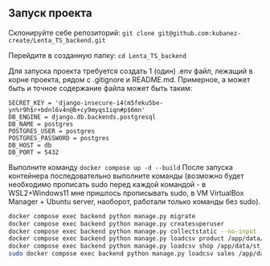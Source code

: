 ## Запуск проекта
Склонируйте себе репозиторий:
`git clone git@github.com:kubanez-create/Lenta_TS_backend.git`

Перейдите в созданную папку:
`cd Lenta_TS_backend`

Для запуска проекта требуется создать 1 (один) .env файл, лежащий в корне проекта, рядом с
.gitignore и README.md.
Примерное, а может быть и точное содержание файла может быть таким:

```
SECRET_KEY = 'django-insecure-i4(m5feku5be-yn%r9h$r+bdnl6v4n@b+cy9myqs1iqn#p$6mn'
DB_ENGINE = django.db.backends.postgresql
DB_NAME = postgres
POSTGRES_USER = postgres
POSTGRES_PASSWORD = postgres
DB_HOST = db
DB_PORT = 5432
```

Выполните команду `docker compose up -d --build`
После запуска контейнера последовательно выполните команды (возможно будет
необходимо прописать sudo перед каждой командой - в WSL2+Windows11 мне пришлось
прописывать sudo, в VM VirtualBox Manager + Ubuntu server, наоборот, работали
только команды без sudo).

```bash
docker compose exec backend python manage.py migrate
docker compose exec backend python manage.py createsuperuser
docker compose exec backend python manage.py collectstatic --no-input
docker compose exec backend python manage.py loadcsv product /app/data/pr_df.csv
docker compose exec backend python manage.py loadcsv shop /app/data/st_df.csv
sudo docker compose exec backend python manage.py loadcsv sales /app/data/sales_df_train_trunkated.csv
```